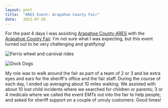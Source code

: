 ```yaml
---
layout: post
title:  "ARES Event: Arapahoe County Fair"
date:   2021-07-26
---
```

For the past 4 days I was assisting [Arapahoe County ARES](https://arapahoeares.org/) with the
[Arapahoe County Fair](https://www.arapahoecountyfair.com/). I'm not sure what I was expecting, but
this event turned out to be very challenging and gratifying!

![Ferris wheel and carnival rides](https://1.bp.blogspot.com/-x-X4-8FwPxg/YQbOMIZd9GI/AAAAAAAB3jI/dRETzx6zgRYICSTLOe1Xg7Wr6eXqsyNBACPcBGAsYHg/s320/PXL_20210723_014648315.jpg)

![Dock Dogs](https://1.bp.blogspot.com/-aYwCRafAY10/YQbOYqWAJeI/AAAAAAAB3jM/wDEXJDawM7kSN-_5IZItbS2Lw8rYEEO1gCPcBGAsYHg/s320/PXL_20210724_190545040.jpg)

My role was to walk around the fair as part of a team of 2 or 3 and be extra eyes and ears for the
sheriff's office and the fair staff. During the course of each day, I ended up averaging about 10
miles walking. We assisted with about 10 lost child incidents where we searched for children or
parents; 3 or 4 medicals where we called the event EMTs out into the fair to help people; and asked
for sheriff support on a couple of unruly customers. Good times!
